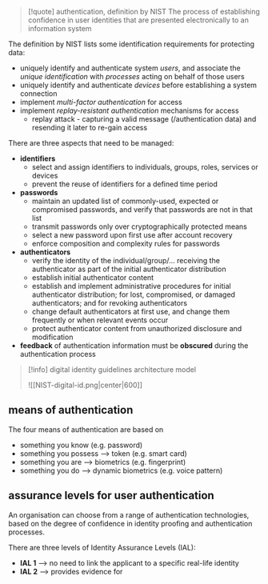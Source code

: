 >[!quote] authentication, definition by NIST
> The process of establishing confidence in user identities that are presented electronically to an information system

The definition by NIST lists some identification requirements for protecting data:
- uniquely identify and authenticate system *users*, and associate the *unique identification* with *processes* acting on behalf of those users
- uniquely identify and authenticate *devices* before establishing a system connection
- implement *multi-factor authentication* for access 
- implement *replay-resistant authentication* mechanisms for access
	- replay attack - capturing a valid message (/authentication data) and resending it later to re-gain access

There are three aspects that need to be managed:
- **identifiers**
	- select and assign identifiers to individuals, groups, roles, services or devices
	- prevent the reuse of identifiers for a defined time period
- **passwords**
	- maintain an updated list of commonly-used, expected or compromised passwords, and verify that passwords are not in that list
	- transmit passwords only over cryptographically protected means
	- select a new password upon first use after account recovery
	- enforce composition and complexity rules for passwords
- **authenticators**
	- verify the identity of the individual/group/... receiving the authenticator as part of the initial authenticator distribution
	- establish initial authenticator content
	- establish and implement administrative procedures for initial authenticator distribution; for lost, compromised, or damaged authenticators; and for revoking authenticators
	- change default authenticators at first use, and change them frequently or when relevant events occur
	- protect authenticator content from unauthorized disclosure and modification
-  **feedback** of authentication information must be **obscured** during the authentication process

>[!info] digital identity guidelines architecture model
>
>![[NIST-digital-id.png|center|600]]
## means of authentication
The four means of authentication are based on
- something you know (e.g. password)
- something you possess ⟶ token (e.g. smart card)
- something you are ⟶ biometrics (e.g. fingerprint)
- something you do ⟶ dynamic biometrics (e.g. voice pattern)

## assurance levels for user authentication
An organisation can choose from a range of authentication technologies, based on the degree of confidence in identity proofing and authentication processes.

There are three levels of Identity Assurance Levels (IAL):
- **IAL 1** ⟶ no need to link the applicant to a specific real-life identity
- **IAL 2** ⟶ provides evidence for